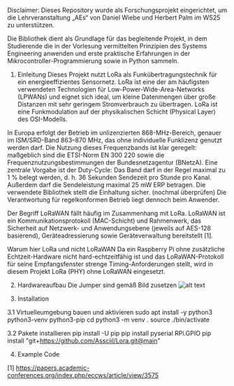 Disclaimer: Dieses Repository wurde als Forschungsprojekt eingerichtet, um die Lehrveranstaltung „AEs“ von Daniel Wiebe und Herbert Palm im WS25 zu unterstützen.

Die Bibliothek dient als Grundlage für das begleitende Projekt, in dem Studierende die in der Vorlesung vermittelten Prinzipien des Systems Engineering anwenden und erste praktische Erfahrungen in der Mikrocontroller-Programmierung sowie in Python sammeln.


1. Einleitung
Dieses Projekt nutzt LoRa als Funkübertragungstechnik für ein energieeffizientes Sensornetz. 
LoRa ist eine der am häufigsten verwendeten Technologien für Low-Power-Wide-Area-Networks (LPWANs) und eignet sich ideal, um kleine Datenmengen über große Distanzen mit sehr geringem Stromverbrauch zu übertragen. LoRa ist eine Funkmodulation auf der physikalischen Schicht (Physical Layer) des OSI-Modells.

In Europa erfolgt der Betrieb im unlizenzierten 868-MHz-Bereich, genauer im ISM/SRD-Band 863–870 MHz, das ohne 
individuelle Funklizenz genutzt werden darf. Die Nutzung dieses Frequenzbands ist klar geregelt: maßgeblich sind 
die ETSI-Norm EN 300 220 sowie die Frequenznutzungsbestimmungen der Bundesnetzagentur (BNetzA). 
Eine zentrale Vorgabe ist der Duty-Cycle: Das Band darf in der Regel maximal zu 1 % belegt werden, d. h. 36 Sekunden Sendezeit pro Stunde pro Kanal. Außerdem darf die Sendeleistung maximal 25 mW ERP betragen.
Die verwendete Bibliothek stellt die Einhaltung sicher. (nochmal überprüfen) Die Verantwortung für regelkonformen Betrieb liegt dennoch beim Anwender.

Der Begriff LoRaWAN fällt häufig im Zusammenhang mit LoRa. LoRaWAN ist ein Kommunikationsprotokoll (MAC-Schicht) 
und Rahmenwerk, das Sicherheit auf Netzwerk- und Anwendungsebene (jeweils auf AES-128 basierend), Geräteadressierung sowie Geräteverwaltung bereitstellt [1].

Warum hier LoRa und nicht LoRaWAN
Da ein Raspberry Pi ohne zusätzliche Echtzeit-Hardware nicht hard-echtzeitfähig ist und das LoRaWAN-Protokoll 
für seine Empfangsfenster strenge Timing-Anforderungen stellt, wird in diesem Projekt LoRa (PHY) ohne LoRaWAN eingesetzt.

2. Hardwareaufbau
Die Jumper sind gemäß Bild zusetzen 
![alt text](image.png)

3. Installation

3.1 Virtuelleumgebung bauen und aktivieren
sudo apt install -y python3 python3-venv python3-pip
cd <Projektverzeichnis>
python3 -m venv .<venv name>
source .<venv name>/bin/activate

3.2 Pakete installieren
pip install -U pip
pip install pyserial RPi.GPIO
pip install "git+https://github.com/Assciil/Lora.git@main"

4. Example Code



[1] https://papers.academic-conferences.org/index.php/eccws/article/view/3575
